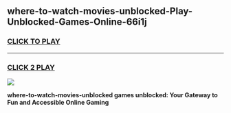 
## where-to-watch-movies-unblocked-Play-Unblocked-Games-Online-66i1j
<h3>
<a href="https://premium76.site?title=where-to-watch-movies-unblocked&ref=25A">CLICK TO PLAY</a></h3>
<hr>

<h3>
<a href="https://premium76.site?title=where-to-watch-movies-unblocked&ref=25A">CLICK 2 PLAY</a>
  
</h3>

<a href="https://premium76.site?title=where-to-watch-movies-unblocked&ref=25A"><img src="https://clearcache.store/games.png"></a>


**where-to-watch-movies-unblocked games unblocked: Your Gateway to Fun and Accessible Online Gaming**
